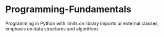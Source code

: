 # Programming-Fundamentals
Programming in Python with limits on library imports or external classes, emphasis on data structures and algorithms
